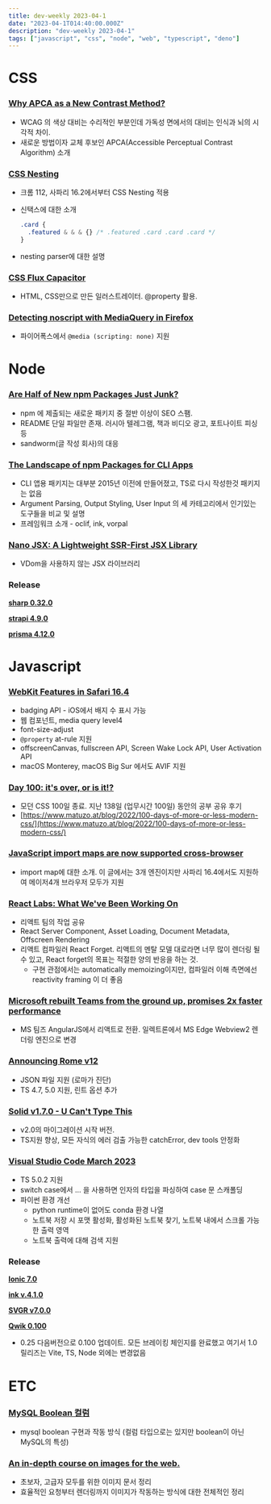 ```yaml
---
title: dev-weekly 2023-04-1
date: "2023-04-1T014:40:00.000Z"
description: "dev-weekly 2023-04-1"
tags: ["javascript", "css", "node", "web", "typescript", "deno"]
---
```


# CSS

### **[Why APCA as a New Contrast Method?](https://git.apcacontrast.com/documentation/WhyAPCA.html)**

- WCAG 의 색상 대비는 수리적인 부분인데 가독성 면에서의 대비는 인식과 뇌의 시각적 차이.
- 새로운 방법이자 교체 후보인 APCA(Accessible Perceptual Contrast Algorithm) 소개

### **[CSS Nesting](https://developer.chrome.com/articles/css-nesting)**

- 크롬 112, 사파리 16.2에서부터 CSS Nesting 적용
- 신택스에 대한 소개
    
    ```css
    .card {
      .featured & & & {} /* .featured .card .card .card */
    }
    ```
    
- nesting parser에 대한 설명

### **[CSS Flux Capacitor](https://codepen.io/konstantindenerz/pen/yLxpjYz)**

- HTML, CSS만으로 만든 일러스트레이터. @property 활용.

### **[Detecting noscript with MediaQuery in Firefox](https://www.w3.org/TR/mediaqueries-5/#descdef-media-scripting)**

- 파이어폭스에서 `@media (scripting: none)` 지원

# Node

### **[Are Half of New npm Packages Just Junk?](https://blog.sandworm.dev/one-in-two-new-npm-packages-is-seo-spam-right-now)**

- npm 에 제출되는 새로운 패키지 중 절반 이상이 SEO 스팸.
- README 단일 파일만 존재. 러시아 텔레그램, 책과 비디오 광고, 포트나이트 피싱 등
- sandworm(글 작성 회사)의 대응

### **[The Landscape of npm Packages for CLI Apps](https://blog.kilpatrick.cloud/posts/node-cli-app-packages/)**

- CLI 앱용 패키지는 대부분 2015년 이전에 만들어졌고, TS로 다시 작성한것 패키지는 없음
- Argument Parsing, Output Styling, User Input 의 세 카테고리에서 인기있는 도구들을 비교 및 설명
- 프레임워크 소개 - oclif, ink, vorpal

### **[Nano JSX: A Lightweight SSR-First JSX Library](https://nanojsx.io/)**

- VDom을 사용하지 않는 JSX 라이브러리

### Release

**[sharp 0.32.0](https://github.com/lovell/sharp/releases/tag/v0.32.0)**

**[strapi 4.9.0](https://github.com/strapi/strapi/releases/tag/v4.9.0)**

**[prisma 4.12.0](https://github.com/prisma/prisma/releases/tag/4.12.0)**

# Javascript

### **[WebKit Features in Safari 16.4](https://webkit.org/blog/13966/webkit-features-in-safari-16-4/)**

- badging API - iOS에서 배지 수 표시 가능
- 웹 컴포넌트, media query level4
- font-size-adjust
- `@property` at-rule 지원
- offscreenCanvas, fullscreen API, Screen Wake Lock API, User Activation API
- macOS Monterey, macOS Big Sur 에서도 AVIF 지원

### **[Day 100: it's over, or is it!?](https://www.matuzo.at/blog/2023/100daysof-day100/)**

- 모던 CSS 100일 종료. 지난 138일 (업무시간 100일) 동안의 공부 공유 후기
- [https://www.matuzo.at/blog/2022/100-days-of-more-or-less-modern-css/](https://www.matuzo.at/blog/2022/100-days-of-more-or-less-modern-css/)

### **[JavaScript import maps are now supported cross-browser](https://web.dev/import-maps-in-all-modern-browsers/)**

- import map에 대한 소개. 이 글에서는 3개 엔진이지만 사파리 16.4에서도 지원하여 메이저4개 브라우저 모두가 지원

### **[React Labs: What We've Been Working On](https://react.dev/blog/2023/03/22/react-labs-what-we-have-been-working-on-march-2023)**

- 리액트 팀의 작업 공유
- React Server Component, Asset Loading, Document Metadata, Offscreen Rendering
- 리액트 컴파일러 React Forget. 리액트의 멘탈 모델 대로라면 너무 많이 렌더링 될 수 있고, React forget의 목표는 적절한 양의 반응을 하는 것.
    - 구현 관점에서는 automatically memoizing이지만, 컴파일러 이해 측면에선 reactivity framing 이 더 좋음

### **[Microsoft rebuilt Teams from the ground up, promises 2x faster performance](https://techcrunch.com/2023/03/27/microsoft-rebuilds-teams-promises-2x-faster-performance/)**

- MS 팀즈 AngularJS에서 리액트로 전환. 일렉트론에서 MS Edge Webview2 렌더링 엔진으로 변경

### **[Announcing Rome v12](https://rome.tools/blog/2023/03/28/rome12/)**

- JSON 파일 지원 (로마가 진단)
- TS 4.7, 5.0 지원, 린트 옵션 추가

### [Solid **v1.7.0 - U Can't Type This**](https://github.com/solidjs/solid/releases/tag/v1.7.0)

- v2.0의 마이그레이션 시작 버전.
- TS지원 향상, 모든 자식의 에러 검출 가능한 catchError, dev tools 안정화

### **[Visual Studio Code March 2023](https://code.visualstudio.com/updates/v1_77)**

- TS 5.0.2 지원
- switch case에서 … 을 사용하면 인자의 타입을 파싱하여 case 문 스캐폴딩
- 파이썬 환경 개선
    - python runtime이 없어도 conda 환경 나열
    - 노트북 저장 시 포맷 활성화, 활성화된 노트북 찾기, 노트북 내에서 스크롤 가능한 출력 영역
    - 노트북 출력에 대해 검색 지원

### Release

**[Ionic 7.0](https://ionic.io/blog/ionic-7-is-here)**

**[ink v.4.1.0](https://github.com/vadimdemedes/ink/releases/tag/v4.1.0)**

**[SVGR v7.0.0](https://github.com/gregberge/svgr/releases/tag/v7.0.0)**

**[Qwik 0.100](https://github.com/BuilderIO/qwik/releases/tag/v0.100.0)**

- 0.25 다음버전으로 0.100 업데이트. 모든 브레이킹 체인지를 완료했고 여기서 1.0 릴리즈는 Vite, TS, Node 외에는 변경없음

# ETC

### **[MySQL Boolean 컬럼](https://medium.com/daangn/mysql-boolean-%EC%BB%AC%EB%9F%BC-7abd9b35c664)**

- mysql boolean 구현과 작동 방식 (컬럼 타입으로는 있지만 boolean이 아닌 MySQL의 특성)

### **[An in-depth course on images for the web.](https://web.dev/learn/images/)**

- 초보자, 고급자 모두를 위한 이미지 문서 정리
- 효율적인 요청부터 렌더링까지 이미지가 작동하는 방식에 대한 전체적인 정리